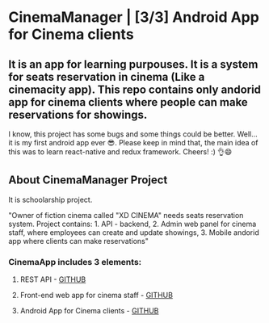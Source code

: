 # CinemaManager | [3/3] Android App for Cinema clients

## It is an app for learning purpouses. It is a system for seats reservation in cinema (Like a cinemacity app). This repo contains only andorid app for cinema clients where people can make reservations for showings.

I know, this project has some bugs and some things could be better. Well... it is my first android app ever 😎. Please keep in mind that, the main idea of this was to learn react-native and redux framework. Cheers! :) 👌😄

## About CinemaManager Project

It is schoolarship project.

"Owner of fiction cinema called "XD CINEMA" needs seats reservation system.
Project contains:
    1. API - backend,
    2. Admin web panel for cinema staff, where employees can create and update showings,
    3. Mobile andorid app where clients can make reservations"

### CinemaApp includes 3 elements:
1) REST API - [GITHUB](https://github.com/krzychna33/CinemaManager_API)

2) Front-end web app for cinema staff - [GITHUB](https://github.com/krzychna33/CinemaManager_staffWebApp)

3) Android App for Cinema clients - [GITHUB](https://github.com/krzychna33/CinemaManager_AndroidClientApp)